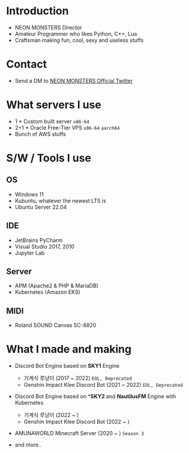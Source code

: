 # Introduction
- NEON MONSTERS Director
- Amateur Programmer who likes Python, C++, Lua
- Craftsman making fun, cool, sexy and useless stuffs

# Contact
- Send a DM to [NEON MONSTERS Official Twitter](https://twitter.com/neonmonsterskr)

# What servers I use
- 1 * Custom built server `x86-64`
- 2+1 * Oracle Free-Tier VPS `x86-64` `aarch64`
- Bunch of AWS stuffs

# S/W / Tools I use
## OS
- Windows 11
- Kubuntu, whatever the newest LTS is
- Ubuntu Server 22.04
## IDE
- JetBrains PyCharm
- Visual Studio 2017, 2010
- Jupyter Lab
## Server
- APM (Apache2 & PHP & MariaDB)
- Kubernetes (Amazon EKS)
## MIDI
- Roland SOUND Canvas SC-8820

# What I made and making
- Discord Bot Engine based on **SKY1** Engine
  - 기계식 루냥이 (2017 ~ 2022) `EOL, Deprecated`
  - Genshin Impact Klee Discord Bot (2021 ~ 2022) `EOL, Deprecated`
- Discord Bot Engine based on ***SKY2** and **NautilusFM** Engine with Kubernetes
  - 기계식 루냥이 (2022 ~ )
  - Genshin Impact Klee Discord Bot (2022 ~ )
- AMUNAWORLD Minecraft Server (2020 ~ ) `Season 3`

- and more..
